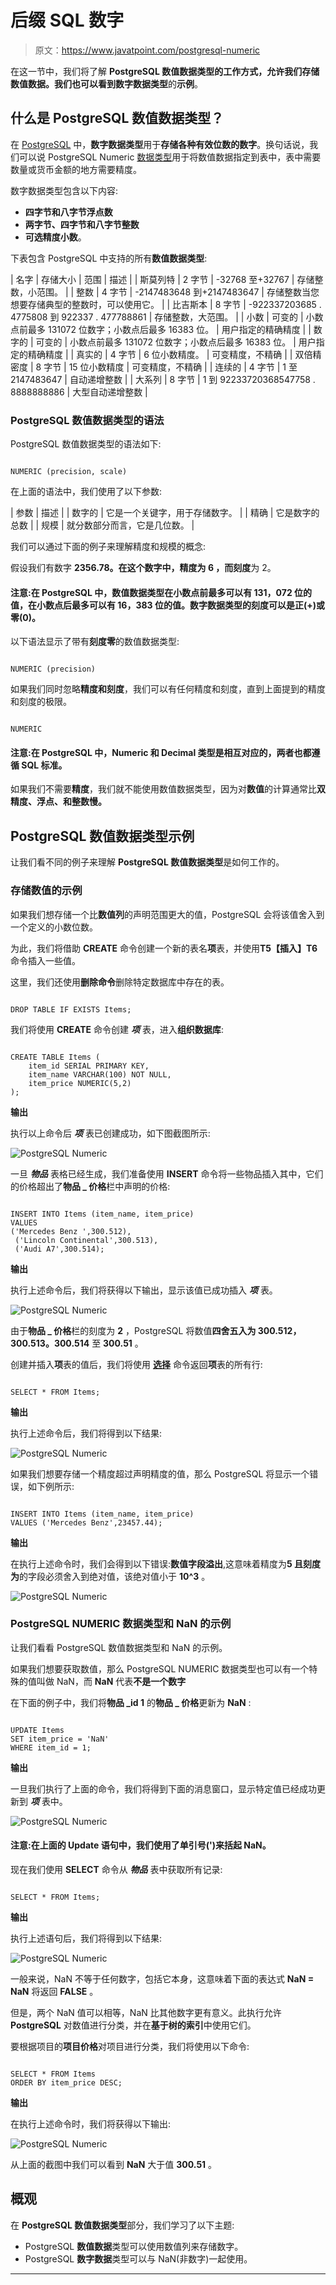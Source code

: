 # 后缀 SQL 数字

> 原文：<https://www.javatpoint.com/postgresql-numeric>

在这一节中，我们将了解 **PostgreSQL 数值数据类型的工作方式，**允许我们存储数值数据。我们也可以看到**数字数据类型**的**示例**。

## 什么是 PostgreSQL 数值数据类型？

在 [PostgreSQL](https://www.javatpoint.com/postgresql-tutorial) 中，**数字数据类型**用于**存储各种有效位数的数字**。换句话说，我们可以说 PostgreSQL Numeric [数据类型](https://www.javatpoint.com/postgresql-datatypes)用于将数值数据指定到表中，表中需要数量或货币金额的地方需要精度。

数字数据类型包含以下内容:

*   **四字节和八字节浮点数**
*   **两字节、四字节和八字节整数**
*   **可选精度小数**。

下表包含 PostgreSQL 中支持的所有**数值数据类型**:

| 名字 | 存储大小 | 范围 | 描述 |
| 斯莫列特 | 2 字节 | -32768 至+32767 | 存储整数，小范围。 |
| 整数 | 4 字节 | -2147483648 到+2147483647 | 存储整数当您想要存储典型的整数时，可以使用它。 |
| 比吉斯本 | 8 字节 | -922337203685 . 4775808 到 922337 . 477788861 | 存储整数，大范围。 |
| 小数 | 可变的 | 小数点前最多 131072 位数字；小数点后最多 16383 位。 | 用户指定的精确精度 |
| 数字的 | 可变的 | 小数点前最多 131072 位数字；小数点后最多 16383 位。 | 用户指定的精确精度 |
| 真实的 | 4 字节 | 6 位小数精度。 | 可变精度，不精确 |
| 双倍精密度 | 8 字节 | 15 位小数精度 | 可变精度，不精确 |
| 连续的 | 4 字节 | 1 至 2147483647 | 自动递增整数 |
| 大系列 | 8 字节 | 1 到 92233720368547758 . 8888888886 | 大型自动递增整数 |

### PostgreSQL 数值数据类型的语法

PostgreSQL 数值数据类型的语法如下:

```

NUMERIC (precision, scale)

```

在上面的语法中，我们使用了以下参数:

| 参数 | 描述 |
| 数字的 | 它是一个关键字，用于存储数字。 |
| 精确 | 它是数字的总数 |
| 规模 | 就分数部分而言，它是几位数。 |

我们可以通过下面的例子来理解精度和规模的概念:

假设我们有数字 **2356.78。**在这个数字中，**精度为 6** ，而**刻度**为 2。

#### 注意:在 PostgreSQL 中，数值数据类型在小数点前最多可以有 131，072 位的值，在小数点后最多可以有 16，383 位的值。数字数据类型的刻度可以是正(+)或零(0)。

以下语法显示了带有**刻度零**的数值数据类型:

```

NUMERIC (precision)

```

如果我们同时忽略**精度和刻度**，我们可以有任何精度和刻度，直到上面提到的精度和刻度的极限。

```

NUMERIC

```

#### 注意:在 PostgreSQL 中，Numeric 和 Decimal 类型是相互对应的，两者也都遵循 SQL 标准。

如果我们不需要**精度**，我们就不能使用数值数据类型，因为对**数值**的计算通常比**双精度、浮点、**和**整数慢。**

## PostgreSQL 数值数据类型示例

让我们看不同的例子来理解 **PostgreSQL 数值数据类型**是如何工作的。

### 存储数值的示例

如果我们想存储一个比**数值列**的声明范围更大的值，PostgreSQL 会将该值舍入到一个定义的小数位数。

为此，我们将借助 **CREATE** 命令创建一个新的表名**项**表，并使用**T5【插入】T6**命令插入一些值。

这里，我们还使用**删除命令**删除特定数据库中存在的表。

```

DROP TABLE IF EXISTS Items;

```

我们将使用 **CREATE** 命令创建 ***项*** 表，进入**组织数据库**:

```

CREATE TABLE Items (
    item_id SERIAL PRIMARY KEY,
    item_name VARCHAR(100) NOT NULL,
    item_price NUMERIC(5,2)
);

```

**输出**

执行以上命令后 ***项*** 表已创建成功，如下图截图所示:

![PostgreSQL Numeric](img/ab864d95a1721fd21f7ac7beb7ee27cb.png)

一旦 ***物品*** 表格已经生成，我们准备使用 **INSERT** 命令将一些物品插入其中，它们的价格超出了**物品 _ 价格**栏中声明的价格:

```

INSERT INTO Items (item_name, item_price)
VALUES 
('Mercedes Benz ',300.512), 
 ('Lincoln Continental',300.513),
 ('Audi A7',300.514);

```

**输出**

执行上述命令后，我们将获得以下输出，显示该值已成功插入 ***项*** 表。

![PostgreSQL Numeric](img/7f07d70030c0d0100eb1e5190d59468b.png)

由于**物品 _ 价格**栏的刻度为 **2** ，PostgreSQL 将数值**四舍五入为 300.512，300.513。300.514** 至 **300.51** 。

创建并插入**项**表的值后，我们将使用 **[选择](https://www.javatpoint.com/postgresql-select)** 命令返回**项**表的所有行:

```

SELECT * FROM Items;

```

**输出**

执行上述命令后，我们将得到以下结果:

![PostgreSQL Numeric](img/534f166ee85b842d0775bf23a103accf.png)

如果我们想要存储一个精度超过声明精度的值，那么 PostgreSQL 将显示一个错误，如下例所示:

```

INSERT INTO Items (item_name, item_price)
VALUES ('Mercedes Benz',23457.44);

```

**输出**

在执行上述命令时，我们会得到以下错误:**数值字段溢出**,这意味着精度为**5 且刻度为**的字段必须舍入到绝对值，该绝对值小于 **10^3** 。

![PostgreSQL Numeric](img/573e22768d87bb8c297b4cce1607a9e6.png)

### PostgreSQL NUMERIC 数据类型和 NaN 的示例

让我们看看 PostgreSQL 数值数据类型和 NaN 的示例。

如果我们想要获取数值，那么 PostgreSQL NUMERIC 数据类型也可以有一个特殊的值叫做 NaN，而 **NaN** 代表**不是一个数字**

在下面的例子中，我们将**物品 _id 1** 的**物品 _ 价格**更新为 **NaN** :

```

UPDATE Items
SET item_price = 'NaN'
WHERE item_id = 1;

```

**输出**

一旦我们执行了上面的命令，我们将得到下面的消息窗口，显示特定值已经成功更新到 ***项*** 表中。

![PostgreSQL Numeric](img/93c1eaf243632e69a3b844d3693ff359.png)

#### 注意:在上面的 Update 语句中，我们使用了单引号(')来括起 NaN。

现在我们使用 **SELECT** 命令从 ***物品*** 表中获取所有记录:

```

SELECT * FROM Items;

```

**输出**

执行上述语句后，我们将得到以下结果:

![PostgreSQL Numeric](img/e2462c8a00771ba395bea94db9460350.png)

一般来说，NaN 不等于任何数字，包括它本身，这意味着下面的表达式 **NaN = NaN** 将返回 **FALSE** 。

但是，两个 NaN 值可以相等，NaN 比其他数字更有意义。此执行允许 **PostgreSQL** 对数值进行分类，并在**基于树的索引**中使用它们。

要根据项目的**项目价格**对项目进行分类，我们将使用以下命令:

```

SELECT * FROM Items
ORDER BY item_price DESC;

```

**输出**

在执行上述命令时，我们将获得以下输出:

![PostgreSQL Numeric](img/4c773c4abd2577796727d3f491fc4416.png)

从上面的截图中我们可以看到 **NaN** 大于值 **300.51** 。

## 概观

在 **PostgreSQL 数值数据类型**部分，我们学习了以下主题:

*   PostgreSQL **数值数据**类型可以使用数值列来存储数字。
*   PostgreSQL **数字数据**类型可以与 NaN(非数字)一起使用。

* * *